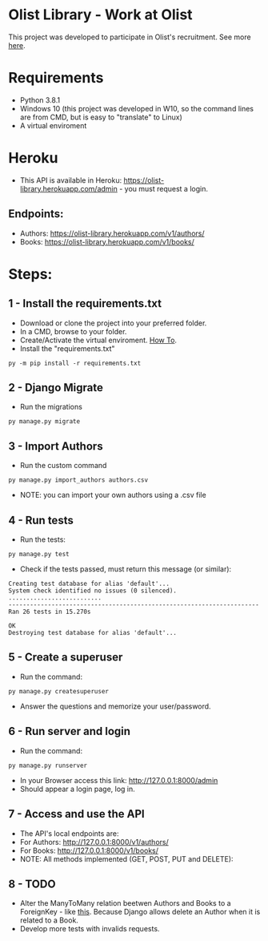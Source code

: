 # Olist Library - Work at Olist
This project was developed to participate in Olist's recruitment.
See more [here](https://github.com/olist/work-at-olist).

# Requirements
* Python 3.8.1
* Windows 10 (this project was developed in W10, so the command lines are from CMD, but is easy to "translate" to Linux)
* A virtual enviroment

# Heroku
* This API is available in Heroku: https://olist-library.herokuapp.com/admin - you must request a login.
## Endpoints:
* Authors: https://olist-library.herokuapp.com/v1/authors/
* Books: https://olist-library.herokuapp.com/v1/books/

# Steps:
## 1 - Install the requirements.txt
- Download or clone the project into your preferred folder. 
- In a CMD, browse to your folder.
- Create/Activate the virtual enviroment. [How To](https://uoa-eresearch.github.io/eresearch-cookbook/recipe/2014/11/26/python-virtual-env/).
- Install the "requirements.txt"
```
py -m pip install -r requirements.txt
```

## 2 - Django Migrate
- Run the migrations
```
py manage.py migrate
```
## 3 - Import Authors
- Run the custom command
```
py manage.py import_authors authors.csv
```
- NOTE: you can import your own authors using a .csv file 

## 4 - Run tests
- Run the tests:
```
py manage.py test
```
- Check if the tests passed, must return this message (or similar):
```
Creating test database for alias 'default'...
System check identified no issues (0 silenced).
..........................
----------------------------------------------------------------------
Ran 26 tests in 15.270s

OK
Destroying test database for alias 'default'...
```

## 5 - Create a superuser
- Run the command:
```
py manage.py createsuperuser
```
- Answer the questions and memorize your user/password.

## 6 - Run server and login
- Run the command:
```
py manage.py runserver
```
- In your Browser access this link: http://127.0.0.1:8000/admin
- Should appear a login page, log in.

## 7 - Access and use the API
- The API's local endpoints are: 
- For Authors: http://127.0.0.1:8000/v1/authors/
- For Books: http://127.0.0.1:8000/v1/books/
- NOTE: All methods implemented (GET, POST, PUT and DELETE):

## 8 - TODO
- Alter the ManyToMany relation beetwen Authors and Books to a ForeignKey - like [this](https://stackoverflow.com/questions/4825815/prevent-delete-in-django-model). Because Django allows delete an Author when it is related to a Book.
- Develop more tests with invalids requests.
